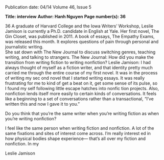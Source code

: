 Publication date: 04/14
Volume 46, Issue 5

**Title: interview**
**Author: Hanh Nguyen**
**Page number(s): 36**

36
A graduate of Harvard College and the Iowa 
Writers’ Workshop, Leslie Jamison is currently 
a Ph.D. candidate in English at Yale. Her first 
novel, The Gin Closet, was published in 2011. 
A book of essays, The Empathy Exams, was 
released this month. It explores questions of 
pain through personal and journalistic writing.  
She sat down with The New Journal to discuss 
switching genres, teaching writing, and talking 
to strangers. 
The New Journal: How did you make the transition 
from writing fiction to writing nonfiction?
Leslie Jamison: I had always thought of myself 
as a fiction writer, and that identity pretty much 
carried me through the entire course of my first 
novel. It was in the process of writing my sec­
ond novel that I started writing essays. It was 
really frustrating for me to kind of get a beat on 
it, get some sense of its pulse, so I found my­
self following little escape hatches into nonfic­
tion projects. Also, nonfiction lends itself more 
easily to certain kinds of conversations. It feels 
like a beginning to a set of conversations rather 
than a transactional, “I’ve written this and now 
I gave it to you.”

Do you think that you’re the same writer when you’re 
writing fiction as when you’re writing nonfiction?

I feel like the same person when writing fiction 
and nonfiction. A lot of the same fixations and 
sites of interest come across. I’m really interest­
ed in how physical bodies shape experience—
that’s all over my fiction and nonfiction. In my 

Leslie 
Jamison